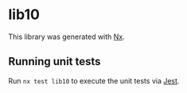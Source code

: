 # lib10

This library was generated with [Nx](https://nx.dev).

## Running unit tests

Run `nx test lib10` to execute the unit tests via [Jest](https://jestjs.io).
